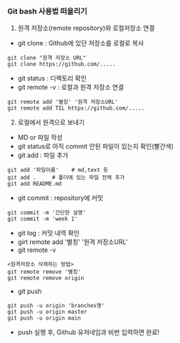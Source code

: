 ### Git bash 사용법 떠올리기

1) 원격 저장소(remote repository)와 로컬저장소 연결

* git clone : Github에 있던 저장소를 로컬로 복사

~~~
git clone "원격 저장소 URL"
git clone https://github.com/.....
~~~

* git status : 디렉토리 확인
* git remote -v : 로컬과 원격 저장소 연결

~~~
git remote add '별칭' '원격 저장소URL'
git remote add TIL https://github.com/.....
~~~



2) 로컬에서 원격으로 보내기

* MD or 파일 작성
* git status로 아직 commit 안된 파일이 있는지 확인(빨간색)
* git add  : 파일 추가

~~~
git add '파일이름'    # md,text 등
git add .     # 폴더에 있는 파일 전체 추가
git add README.md
~~~

* git commit : repository에 커밋

~~~
git commit -m '간단한 설명'
git commit -m 'week 1'
~~~

* git log : 커밋 내역 확인
* girt remote add '별칭' '원격 저장소URL'
* git remote -v

~~~
<원격저장소 삭제하는 방법>
git remote remove '별칭'
git remote remove origin
~~~

* git push

~~~
git push -u origin 'branches명'
git push -u origin master
git push -u origin main
~~~



* push 실행 후, Github 유저네임과 비번 입력하면 완료!

